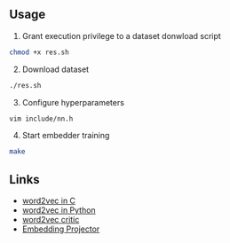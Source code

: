 ## Usage

1. Grant execution privilege to a dataset donwload script
```bash
chmod +x res.sh
```

2. Download dataset
```bash
./res.sh
```
3. Configure hyperparameters
```bash
vim include/nn.h
```

4. Start embedder training
```bash
make
```

## Links

* [word2vec in C](https://github.com/chrisjmccormick/word2vec_commented/blob/master/word2vec.c)
* [word2vec in Python](https://github.com/deborausujono/word2vecpy/blob/master/word2vec.py)
* [word2vec critic](https://multithreaded.stitchfix.com/blog/2017/10/18/stop-using-word2vec)
* [Embedding Projector](https://projector.tensorflow.org)
